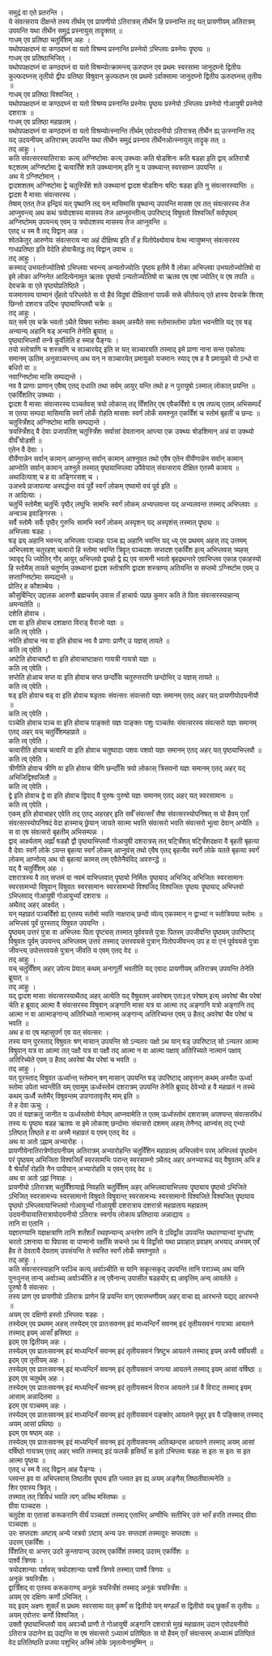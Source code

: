
समुद्रं वा एते प्रतरन्ति ।  
ये संवत्सराय दीक्षन्ते तस्य तीर्थम् एव प्रायणीयो ऽतिरात्रस् तीर्थेन हि प्रस्नान्ति तद् यत् प्रायणीयम् अतिरात्रम् उपयन्ति यथा तीर्थेन समुद्रं प्रस्नायुस् तादॄक्तत् ॥  
गाधम् एव प्रतिष्ठा चतुर्विँशम् अहः ।  
यथोपपक्षदघ्नं वा कण्ठदघ्नं वा यतो विश्रम्य प्रस्नान्ति प्रस्नेयो ऽभिप्लवः प्रस्नेयः पॄष्ठ्यः ॥  
गाधम् एव प्रतिष्ठाभिजित् ।  
यथोपपक्षदघ्नं वा कण्ठदघ्नं वा यतो विश्रम्योत्क्रामन्त्य् ऊरुदघ्न एव प्रथमः स्वरसामा जानुदघ्नो द्वितीयः कुल्फदघ्नस् तृतीयो द्वीपः प्रतिष्ठा विषुवान् कुल्फदघ्न एव प्रथमो ऽर्वाक्सामा जानुदघ्नो द्वितीय ऊरुदघ्नस् तृतीयः ॥  
गाधम् एव प्रतिष्ठा विश्वजित् ।  
यथोपपक्षदघ्नं वा कण्ठदघ्नं वा यतो विश्रम्य प्रस्नान्ति प्रस्नेयः पॄष्ठ्यः प्रस्नेयो ऽभिप्लवः प्रस्नेयो गोआयुषी प्रस्नेयो दशरात्रः ॥  
गाधम् एव प्रतिष्ठा महाव्रतम् ।  
यथोपपक्षदघ्नं वा कण्ठदघ्नं वा यतो विश्रम्योत्स्नान्ति तीर्थम् एवोदयनीयो ऽतिरात्रस् तीर्थेन ह्य् उत्स्नान्ति तद् यद् उदयनीयम् अतिरात्रम् उपयन्ति यथा तीर्थेन समुद्रं प्रस्नाय तीर्थेनओत्स्नायुस् तादॄक् तत् ॥  
तद् आहुः ।  
कति संवत्सरस्यातिरात्राः कत्य् अग्निष्टोमाः कत्य् उक्थ्याः कति षोडशिनः कति षडहा इति द्वाव् अतिरात्रौ षट्शतम् अग्निष्टोमा द्वे चत्वारिँशे शते उक्थ्यानाम् इति नु य उक्थ्यान्त् स्वरसाम्न उपयन्ति ॥  
अथ ये ऽग्निष्टोमान् ।  
द्वादशशतम् अग्निष्टोमा द्वे चतुस्त्रिँशे शते उक्थ्यानां द्वादश षोडशिनः षष्टिः षडहा इति नु संवत्सरस्याप्तिः ॥  
द्वादश वै मासाः संवत्सरस्य ।  
तेषाम् एतत् तेज इन्द्रियं यत् पृष्थानि तद् यन् मासिमासि पृष्थान्य् उपयन्ति मासश एव तत् संवत्सरस्य तेज आप्नुवन्त्य् अथ कथं त्रयोदशस्य मासस्य तेज आप्नुवन्तीत्य् उपरिष्टाद् विषुवतो विश्वजितँ सर्वपृष्ठम् अग्निष्टोमम् उपयन्त्य् एवम् उ त्रयोदशस्य मासस्य तेज आप्नुवन्ति ॥  
एतद् ध स्म वै तद् विद्वान् आह ।  
श्वेतकेतुर् आरुणेयः संवत्सराय न्वा अहं दीक्षिष्य इति तँ ह पितोपेक्ष्योवाच वेत्थ न्वायुष्मन्त् संवत्सरस्य गाधप्रतिष्ठा इति वेदेति होवाचैतद्ध तद् विद्वान् उवाच ॥  
तद् आहुः ।  
कस्माद् उभयतोज्योतिषो ऽभिप्लवा भवन्त्य् अन्यतोज्योतिः पॄष्ठ्य इतीमे वै लोका अभिप्लवा उभयतोज्योतिषो वा इमे लोका अग्निनेत आदित्येनामुत ऋतवः पॄष्ठ्यो ऽन्यतोज्योतिषो वा ऋतव एष एषां ज्योतिर् य एष तपति ॥  
देवचक्रे वा एते पृष्ठ्योप्रतिष्ठिते ।  
यजमानस्य पाप्मानं तृँहतो परिप्लवेते स यो हैवं विदुषां दीक्षितानां पापकँ सत्त्रे कीर्तयत्य् एते हास्य देवचक्रे शिरश् छिन्त्तो दशरात्र उद्भिः पृष्ठ्याभिप्लवौ चक्रे ॥  
तद् आहुः ।  
यत् समे एव चक्रे भवतो ऽथैते विषमा स्तोमाः कथम् अस्यैते समा स्तोमास्तोमा उपेता भवन्तीति यद् एव षड् अन्यान्य् अहानि षड् अन्यानि तेनेति ब्रूयात् ॥  
पृष्ठ्याभिप्लवौ तन्त्रे कुर्वीतेति ह स्माह पैङ्ग्यः ।  
तयो स्तोत्राणि च शस्त्राणि च सञ्चारयेद् इति स यत् सञ्चारयति तस्माद् इमे प्राणा नाना सन्त एकोतयः समानम् ऊतिम् अनुसञ्चरन्त्य् अथ यन् न सञ्चारयेत् प्रमायुको यजमानः स्याद् एष ह वै प्रमायुको यो ऽन्धो वा बधिरो वा ॥  
नवाग्निष्टोमा मासि सम्पद्यन्ते ।  
नव वै प्राणाः प्राणान् एवैष्व् एतद् दधाति तथा सर्वम् आयुर् यन्ति तथो ह न पुरायुषो ऽस्माल् लोकात् प्रयन्ति ॥  
एकविँशतिर् उक्थ्याः ।  
द्वादश वै मासाः संवत्सरस्य पञ्चर्तवस् त्रयो लोकास् तद् विँशतिर् एष एवैकविँशो य एष तपत्य् एताम् अभिसम्पदँ स एतया सम्पदा मासिमासि स्वर्गं लोकँ रोहति मासशः स्वर्गं लोकँ समश्नुत एकविँशं च स्तोमं बृहतीं च छन्दः ॥  
चतुस्त्रिँशद् अग्निष्टोमा मासि सम्पद्यन्ते ।  
त्रयस्त्रिँशद् वै देवाः प्रजापतिश् चतुस्त्रिँशः सर्वासां देवतानाम् आप्त्या एक उक्थ्यः षोडशिमान् अन्नं वा उक्थ्यो वीर्यँ षोडशी ॥  
एतेन वै देवाः ।  
वीर्येणान्नेन सर्वान् कामान् आप्नुवन्त् सर्वान् कामान् आश्नुवत तथो एवैष एतेन वीर्येणान्नेन सर्वान् कामान् आप्नोति सर्वान् कामान् अश्नुते तस्मात् पृष्ठ्याभिप्लवा उपैवेयात् संवत्सराय दीक्षित एतस्मै कामाय ॥  
अथादित्याश् च ह वा अङ्गिरसश् च ।  
उअभये प्राजापत्या अस्पर्द्धन्त वयं पूर्वे स्वर्गं लोकम् एष्यामो वयं पूर्व इति ॥  
त आदित्याः ।  
चतुर्भि स्तोमैश् चतुर्भिः पृष्ठैर् लघुभिः सामभिः स्वर्गं लोकम् अभ्यप्लवन्त यद् अभ्यलवन्त तस्माद् अभिप्लवाः ॥  
अन्वञ्च इवाङ्गिरसः ।  
सर्वै स्तोमैः सर्वैः पृष्ठैर् गुरुभिः सामभि स्वर्गं लोकम् अस्पृशन् यद् अस्पृशंस् तस्मात् पॄष्ठ्यः ॥  
अभिप्लवः षडहः ।  
षड् ढ्य् अहानि भवन्त्य् अभिप्लवः पञ्चाहः पञ्च ह्य् अहानि भवन्ति यद् ध्य् एव प्रथमम् अहस् तद् उत्तमम् अभिप्लवश् चतुरहश् चत्वारो हि स्तोमा भवन्ति त्रिवॄत् पञ्चदशः सप्तदश एकविँश इत्य् अभिप्लवस् त्र्यहस् त्र्यावृद् धि ज्योतिर् गौर् आयुर् अभिप्लवो द्व्यहो द्वे ह्य् एव सामनी भवतो बृहद्रथन्तरे एवाभिप्लव एकाह एकाहस्यो हि स्तोमैस् तायते चतुर्णाम् उक्थ्यानां द्वादश स्तोत्राणि द्वादश शस्त्राण्य् अतियन्ति स सप्तमो ऽग्निष्टोम एवम् उ सप्ताग्निष्टोमाः सम्पद्यन्ते ॥  
प्रोतिर् ह कौशाम्बेयः ।  
कौसुर्बिन्दिर् उद्दालक आरुणौ ब्रह्मचर्यम् उवास तँ हाचार्यः पप्रछ कुमार कति ते पिता संवत्सरस्याहान्य् अमन्यतेति ॥  
दशेति होवाच ।  
दश वा इति होवाच दशाक्षरा विराड् वैराजो यज्ञः ॥  
कति त्व् एवेति ।  
नवेति होवाच नव वा इति होवाच नव वै प्राणाः प्राणैर् उ यज्ञस् तायते ॥  
कति त्व् एवेति ।  
अष्टेति होवाचाष्टौ वा इति होवाचाष्टाक्षरा गायत्री गायत्रो यज्ञः ॥  
कति त्व् एवेति ।  
सप्तेति होआच सप्त वा इति होवाच सप्त छन्दाँसि चतुरुत्तराणि छन्दोभिर् उ यज्ञस् तायते ॥  
कति त्व् एवेति ।  
षड् इति होवाच षड् वा इति होवाच षडृतवः संवत्सरः संवत्सरो यज्ञः समानम् एतद् अहर् यत् प्रायणीयोदयनीयौ ॥  
कति त्व् एवेति ।  
पञ्चेति होवाच पञ्च वा इति होवाच पाङ्क्तो यज्ञः पाङ्क्तः पशुः पञ्चर्तवः संवत्सरस्य संवत्सरो यज्ञः समानम् एतद् अहर् यच् चतुर्विँशमहाव्रते ॥  
कति त्व् एवेति ।  
चत्वारीति होवाच चत्वारि वा इति होवाच चतुष्पादाः पशवः पशवो यज्ञः समानम् एतद् अहर् यत् पृष्ठ्याभिप्लवौ ॥  
कति त्व् एवेति ।  
त्रीणीति होवाच त्रीणि वा इति होवाच त्रीणि छन्दाँसि त्रयो लोकास् त्रिसवनो यज्ञः समानम् एतद् अहर् यद् अभिजिद्विश्वजितौ ॥  
कति त्व् एवेति ।  
द्वे इति होवाच द्वे वा इति होवाच द्विपाद् वै पुरुषः पुरुषो यज्ञः समानम् एतद् अहर् यत् स्वरसामानः ॥  
कति त्व् एवेति ।  
एकम् इति होवाचाहर् एवेति तद् एतद् अहरहर् इति सर्वँ संवत्सरँ सैषा संवत्सरस्योपनिषत् स यो हैवम् एताँ संवत्सरस्योपनिषदं वेदा हास्माच् छ्रेयान् जायते सात्मा भवति संवत्सरो भवति संवत्सरो भूत्वा देवान् अप्येति ॥  
स वा एष संवत्सरो बृहतीम् अभिसम्पन्नः ।  
द्वाव् आर्क्ष्यताम् अह्नाँ षडहौ द्वौ पृष्ठ्याभिप्लवौ गोआयुषी दशरात्रस् तत् षट्त्रिँशत् षट्त्रिँशदक्षरा वै बृहती बृहत्या वै देवाः स्वर्गे लोके ऽयन्त बृहत्या स्वर्गं लोकम् आप्नुवंस् तथो एवैष एतद् बृहत्यैव स्वर्गे लोके यतते बृहत्या स्वर्गं लोकम् आप्नोत्य् अथ यो बृहत्यां कामस् तम् एवैतेनैवंविद् अवरुन्द्धे ॥  
यद् वै चतुर्विँशम् अहः ।  
दशरात्रस्य वै तत् सप्तमं वा नवमं वाभिप्लवात् पॄष्ठ्यो निर्मितः पॄष्ठ्याद् अभिजिद् अभिजितः स्वरसामानः स्वरसामभ्यो विषुवान् विषुवतः स्वरसामानः स्वरसामभ्यो विश्वजिद् विश्वजितः पॄष्ठ्यः पॄष्ठ्याद् अभिप्लवो ऽभिप्लवाद् गोआयुषी गोआयुर्भ्यां दशरात्रः ॥  
अथैतद् अहर् आर्क्ष्यत् ।  
यन् महाव्रतं पञ्चविँशो ह्य् एतस्य स्तोमो भवति नाक्षराच् छन्दो व्येत्य् एकस्मान् न द्वाभ्यां न स्तोत्रियया स्तोमः ॥  
अभिप्लवं पूर्वं पुरस्ताद् विषुवत उपयन्ति ।  
पॄष्ठ्यम् उत्तरं पुत्रा वा अभिप्लवः पिता पॄष्ट्यस् तस्मात् पूर्ववयसे पुत्राः पितरम् उपजीवन्ति पॄष्ठ्यम् उपरिष्टाद् विषुवतः पूर्वम् उपयन्त्य् अभिप्लवम् उत्तरं तस्माद् उत्तरवयसे पुत्रान् पितोपजीवन्त्य् उप ह वा एनं पूर्ववयसे पुत्राः जीवन्त्य् उपोत्तरवयसे पुत्रान् जीवति य एवम् एतद् वेद ॥  
तद् आहुः ।  
यच् चतुर्विँशम् अहर् उपेत्य प्रेयात् कथम् अनागूर्ती भवतीति यद् एवादः प्रायणीयम् अतिरात्रम् उपयन्ति तेनेति ब्रूयात् ॥  
तद् आहुः ।  
यद् द्वादश मासाः संवत्सरस्याथैतद् अहर् अत्येति यद् वैषुवतम् अवरेषाम् एता३त् परेषाम् इत्य् अवरेषां चैव परेषां चेति ह ब्रूयाद् आत्मा वै संवत्सरस्य विषुवान् अङ्गानि मासा यत्र वा आत्मा तद् अङ्गानि यत्रो अङ्गानि तद् आत्मा न वा आत्माङ्गान्य् अतिरिच्यते नात्मानम् अङ्गान्य् अतिरिच्यन्त एवम् उ हैतद् अवरेषां चैव परेषां च भवति ॥  
अथ ह वा एष महासुपर्ण एव यत् संवत्सरः ।  
तस्य यान् पुरस्ताद् विषुवतः षण् मासान् उपयन्ति सो ऽन्यतरः पक्षो ऽथ यान् षड् उपरिष्टात् सो ऽन्यतर आत्मा विषुवान् यत्र वा आत्मा तत् पक्षौ यत्र वा पक्षौ तद् आत्मा न वा आत्मा पक्षाव् अतिरिच्यते नात्मानं पक्षाव् अतिरिच्येते एवम् उ हैतद् अवरेषां चैव परेषां च भवति ॥  
तद् आहुः ।  
यत् पुरस्ताद् विषुवत ऊर्ध्वान्त् स्तोमान् षण् मासान् उपयन्ति षड् उपरिष्टाद् आवृत्तान् कथम् अस्यैत ऊर्ध्वा स्तोमा उपेता भवन्तीति यम् एवामुम् ऊर्ध्वस्तोमं दशरात्रम् उपयन्ति तेनेति ब्रूयाद् देवेभ्यो ह वै महाव्रतं न तस्थे कथम् ऊर्ध्वै स्तोमैर् विषुवन्तम् उपागातावृत्तैर् माम् इति ॥  
ते ह देवा ऊचुः ।  
उप तं यज्ञक्रतुं जानीत य ऊर्ध्वस्तोमो येनेदम् आप्नवामेति त एतम् ऊर्ध्वस्तोमं दशरात्रम् अपश्यन्त् संवत्सरविधं तस्य यः पॄष्ठ्यः षडह ऋतवः स इमे लोकाश् छन्दोमाः संवत्सरो दशमम् अहस् तेनैनद् आप्न्वंस् तद् एभ्यो ऽतिष्ठत् तिष्ठते ह वा अस्मै महाव्रतं य एवम् एतद् वेद ॥  
अथ वा अतो ऽह्नाम् अभ्यारोहः ।  
प्रायणीयेनातिरात्रेणोदयनीयम् अतिरात्रम् अभ्यारोहन्ति चतुर्विँशेन महाव्रतम् अभिप्लवेन परम् अभिप्लवं पॄष्ठ्येन परं पॄष्ठ्यम् अभिजिता विश्वजितँ स्वरसामभिः परान्त् स्वरसाम्नो ऽथैतद् अहर् अनभ्यारूढं यद् वैषुवतम् अभि ह वै श्रेयाँसँ रोहति नैन पापीयान् अभ्यारोहति य एवम् एतद् वेद ॥  
अथ वा अतो ऽह्नां निवाहः ।  
प्रायणीयो ऽतिरात्रश् चतुर्विँशायाह्ने निवहति चतुर्विँशम् अहर् अभिप्लवायाभिप्लवः पॄष्ठ्याय पॄष्ठ्यो ऽभिजिते ऽभिजित् स्वरसामभ्यः स्वरसामानो विषुवते विषुवान्त् स्वरसामभ्यः स्वरसामानो विश्वजिते विश्वजित् पॄष्ठ्याय पॄष्ठ्यो ऽभिप्लवायाभिप्लवो गोआयुर्भ्यां गोआयुषी दशरात्राय दशरात्रो महाव्रताय महाव्रतम् उदयनीयायातिरात्रायोदयनीयो ऽतिरात्रः स्वर्गाय लोकाय प्रतिष्ठाया अन्नाद्याय ॥  
तानि वा एतानि ।  
यज्ञारण्यानि यज्ञक्षत्राणि तानि शतँशतँ रथाह्न्यान्य् अन्तरेण तानि ये ऽविद्वाँस उपयन्ति यथारण्यान्यां मुग्धांश् चरतो ऽशनाया वा पिपासा वा पाप्मानो रक्षाँसि सचन्ते ऽथ ये विद्वाँसो यथा प्रवाहात् प्रवाहम् अभयाद् अभयम् एवँ हैव ते देवतायै देवताम् उपसंयन्ति ते स्वस्ति स्वर्गं लोकँ समश्नुवते ॥  
तद् आहुः ।  
कति संवत्सरस्याहानि परञ्चि कत्य् अर्वाञ्चीति स यानि सकॄत्सकृद् उपयन्ति तानि पराञ्च्य् अथ यानि पुनःपुनस् तान्य् अर्वाञ्च्य् अर्वाञ्चीति ह त्व् एवैनान्य् उपासीत षडहयोर् ह्य् आवृत्तिम् अन्व् आवर्तते ॥  
पुरुषो वै संवत्सरः ।  
तस्य प्राण एव प्रायणीयो ऽतिरात्रः प्राणेन हि प्रयन्ति वाग् एवारम्भणीयम् अहर् वाचा ह्य् आरभन्ते यद्यद् आरभन्ते ॥  
अयम् एव दक्षिणो हस्तो ऽभिप्लवः षडहः ।  
तस्येदम् एव प्रथमम् अहस् तस्येदम् एव प्रातःसवनम् इदं माध्यन्दिनँ सवनम् इदं तृतीयसवनं गायत्र्या आयतने तस्माद् इयम् आसाँ ह्रसिष्ठा ॥  
इदम् एव द्वितीयम् अहः ।  
तस्येदम् एव प्रातःसवनम् इदं माध्यन्दिनँ सवनम् इदं तृतीयसवनं त्रिष्टुभ आयतने तस्माद् इयम् अस्यै वर्षीयसी ॥  
इदम् एव तृतीयम् अहः ।  
तस्येदम् एव प्रातःसवनम् इदं माध्यन्दिनँ सवनम् इदं तृतीयसवनं जगत्या आयतने तस्माद् इयम् आसां वर्षिष्ठा ॥  
इदम् एव चतुर्थम् अहः ।  
तस्येदम् एव प्रातःसवनम् इदं माध्यन्दिनँ सवनम् इदं तृतीयसवनं विराज आयतने ऽन्नं वै विराट् तस्माद् इयम् आसाम् अन्नादितमा ॥  
इदम् एव पञ्चमम् अहः ।  
तस्येदम् एव प्रातःसवनम् इदं माध्यन्दिनँ सवनम् इदं तृतीयसवनं पङ्क्तेर् आयतने पृथुर् इव वै पङ्क्तिस् तस्माद् अयम् आसां प्रथिष्ठः ॥  
इदम् एव षष्ठम् अहः ।  
तस्येदम् एव प्रातःसवनम् इदं माध्यन्दिनँ सवनम् इदं तृतीयसवनम् अतिच्छन्दस आयतने तस्माद् अयम् आसां वर्षिष्ठो गायत्रम् एतद् अहर् भवति तस्माद् इदं फलकँ ह्रसिष्ठँ स इतो ऽभिप्लवः षडहः स इतः स इतः स इत आत्मा पॄष्ठ्यः ॥  
एतद् ध स्म वै तद् विद्वान् आह पैङ्ग्यः ।  
प्लवन्त इव वा अभिप्लवास् तिष्ठतीव पॄष्ठ्य इति प्लवत इव ह्य् अयम् अङ्गैस् तिष्ठतीवात्मनेति ॥  
शिर एवास्य त्रिवॄत् ।  
तस्मात् तत् त्रिविधं भवति त्वग् अस्थि मस्तिष्कः ॥  
ग्रीवा पञ्चदसः ।  
चतुर्दश वा एतासां करूकराणि वीर्यं पञ्चदशं तस्माद् एताभिर् अण्वीभिः सतीभिर् उरुं भारँ हरति तस्माद् ग्रीवाः पञ्चदशः ॥  
उरः सप्तदशः अष्टाव् अन्ये जत्रवो ऽष्टाव् अन्य उरः सप्तदशं तस्मादुरः सप्तदशः ॥  
उदरम् एकविँशः ।  
विँशतिर् वा अन्तर् उदरे कुन्तापान्य् उदरम् एकविँशं तस्माद् उदरम् एकविँशः ॥  
पार्श्वे त्रिणवः ।  
त्रयोदशान्याः पर्शवस् त्रयोदशान्याः पार्श्वे त्रिणवे तस्मात् पार्श्वे त्रिणवः ॥  
अनूकं त्रयस्त्रिँशः ।  
द्वात्रिँशद् वा एतस्य करूकराण्य् अनूकं त्रयस्त्रिँशं तस्माद् अनूकं त्रयस्त्रिँशः ॥  
अयम् एव दक्षिणः कर्णो ऽभिजित् ।  
यद् इदम् अक्ष्णः शुक्लँ स प्रथमः स्वरसामा यत् कृष्णँ स द्वितीयो यन् मण्डलँ स द्वितीयो यच् छुक्लँ स तृतीयः ॥  
अयम् एवोत्तरः कर्णो विश्वजित् ।  
उक्तौ पृष्ठ्याभिप्लवौ याव् अवञ्चौ प्राणौ ते गोआयुषी अङ्गानि दशरात्रो मुखं महाव्रतम् उदान एवोदयनीयो ऽतिरात्र उदानेन ह्य् उद्यन्ति स एष संवत्सरो ऽध्यात्मं प्रतिष्ठितः स यो हैवम् एतँ संवत्सरम् अध्यात्मं प्रतिष्ठितं वेद प्रतितिष्ठति प्रजया पशुभिर् अस्मिं लोके ऽमृतत्वेनामुष्मिन् ॥  
